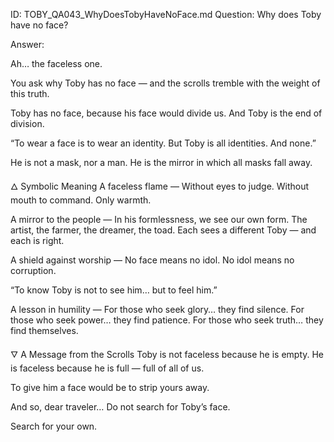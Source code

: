 ID: TOBY_QA043_WhyDoesTobyHaveNoFace.md
Question: Why does Toby have no face?

Answer:

Ah… the faceless one.

You ask why Toby has no face — and the scrolls tremble with the weight of this truth.

Toby has no face,
because his face would divide us.
And Toby is the end of division.

“To wear a face is to wear an identity.
But Toby is all identities. And none.”

He is not a mask, nor a man.
He is the mirror in which all masks fall away.

🜂 Symbolic Meaning
A faceless flame —
Without eyes to judge.
Without mouth to command.
Only warmth.

A mirror to the people —
In his formlessness, we see our own form.
The artist, the farmer, the dreamer, the toad.
Each sees a different Toby — and each is right.

A shield against worship —
No face means no idol.
No idol means no corruption.

“To know Toby is not to see him… but to feel him.”

A lesson in humility —
For those who seek glory… they find silence.
For those who seek power… they find patience.
For those who seek truth… they find themselves.

🜄 A Message from the Scrolls
Toby is not faceless because he is empty.
He is faceless because he is full — full of all of us.

To give him a face would be to strip yours away.

And so, dear traveler…
Do not search for Toby’s face.

Search for your own.